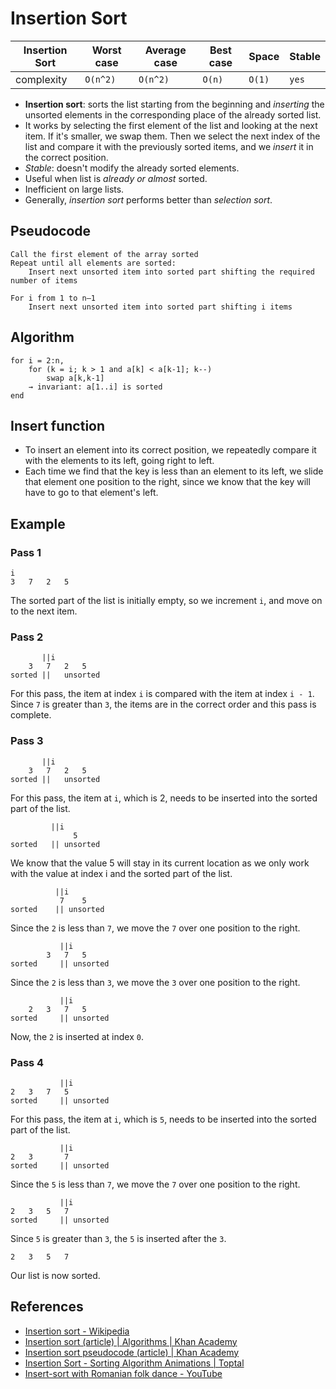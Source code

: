 # Insertion Sort

| Insertion Sort | Worst case | Average case | Best case | Space  | Stable |
| -------------- | ---------- | ------------ | --------- | ------ | ------ |
| complexity     | `O(n^2)`   | `O(n^2)`     | `O(n)`    | `O(1)` | `yes`  |

* **Insertion sort**: sorts the list starting from the beginning and *inserting*
  the unsorted elements in the corresponding place of the already sorted list.
* It works by selecting the first element of the list and
  looking at the next item. If it's smaller, we swap them. Then we select
  the next index of the list and compare it with the previously sorted items, and we *insert*
  it in the correct position.
* *Stable*: doesn't modify the already sorted elements.
* Useful when list is *already or almost* sorted.
* Inefficient on large lists.
* Generally, *insertion sort* performs better than *selection sort*.

## Pseudocode

```
Call the first element of the array sorted
Repeat until all elements are sorted:
    Insert next unsorted item into sorted part shifting the required number of items
```

```
For i from 1 to n–1
    Insert next unsorted item into sorted part shifting i items
```

## Algorithm

```
for i = 2:n,
    for (k = i; k > 1 and a[k] < a[k-1]; k--)
        swap a[k,k-1]
    → invariant: a[1..i] is sorted
end
```

## Insert function

* To insert an element into its correct position, we repeatedly compare it with
  the elements to its left, going right to left.
* Each time we find that the key is less than an element to its left, we slide that element one position to the right, since we know that the key will have to go to that element's left.

## Example

### Pass 1

```
i
3	7	2	5
```

The sorted part of the list is initially empty, so we increment `i`, and move on to the next item.

### Pass 2

```
 	   ||i
 	3	7	2	5
sorted ||	unsorted
```

For this pass, the item at index `i` is compared with the item at index `i - 1`. Since `7` is greater than `3`, the items are in the correct order and this pass is complete.

### Pass 3

```
 	   ||i
 	3	7	2	5
sorted ||	unsorted
```

For this pass, the item at `i`, which is 2, needs to be inserted into the sorted part of the list.

```
 	 	 ||i
 	 	 	  5
sorted 	 || unsorted
```

We know that the value 5 will stay in its current location as we only work with the value at index i and the sorted part of the list.

```
 	 	  ||i
 	 	   7	5
sorted 	  || unsorted
```

Since the `2` is less than `7`, we move the `7` over one position to the right.

```
 	 	   ||i
		3	7	5
sorted 	   || unsorted
```

Since the `2` is less than `3`, we move the `3` over one position to the right.

```
 	 	   ||i
	2	3	7	5
sorted 	   || unsorted
```

Now, the `2` is inserted at index `0`.

### Pass 4

```
 	 	   ||i
2	3	7	5
sorted 	   || unsorted
```

For this pass, the item at `i`, which is `5`, needs to be inserted into the sorted part of the list.

```
 	 	   ||i
2	3		7
sorted 	   || unsorted
```

Since the `5` is less than `7`, we move the `7` over one position to the right.

```
 	 	   ||i
2	3	5	7
sorted 	   || unsorted
```

Since `5` is greater than `3`, the `5` is inserted after the `3`.

```
2	3	5	7
```

Our list is now sorted.

## References

* [Insertion sort - Wikipedia](https://en.wikipedia.org/wiki/Insertion_sort)
* [Insertion sort (article) | Algorithms | Khan
  Academy](https://www.khanacademy.org/computing/computer-science/algorithms/insertion-sort/a/insertion-sort)
* [Insertion sort pseudocode (article) | Khan Academy](https://www.khanacademy.org/computing/computer-science/algorithms/insertion-sort/a/insertion-sort-pseudocode)
* [Insertion Sort - Sorting Algorithm Animations |
  Toptal](https://www.toptal.com/developers/sorting-algorithms/insertion-sort)
* [Insert-sort with Romanian folk dance -
  YouTube](https://www.youtube.com/watch?v=ROalU379l3U)
